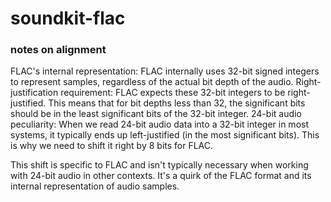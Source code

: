 # soundkit-flac



### notes on alignment

FLAC's internal representation: FLAC internally uses 32-bit signed integers to represent samples, regardless of the actual bit depth of the audio.
Right-justification requirement: FLAC expects these 32-bit integers to be right-justified. This means that for bit depths less than 32, the significant bits should be in the least significant bits of the 32-bit integer.
24-bit audio peculiarity: When we read 24-bit audio data into a 32-bit integer in most systems, it typically ends up left-justified (in the most significant bits). This is why we need to shift it right by 8 bits for FLAC.

This shift is specific to FLAC and isn't typically necessary when working with 24-bit audio in other contexts. It's a quirk of the FLAC format and its internal representation of audio samples.
